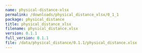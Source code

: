 ```yaml
---
name: physical-distance-xlsx
permalink: /downloads/physical_distance_xlsx/0_1_1
package: physical_distance
title: physical_distance_xlsx
filename: physical_distance.xlsx
version: 0.1.1
full_version: 0.1.1
file: /data/physical_distance/0.1.1/physical_distance.xlsx
---
```

